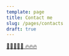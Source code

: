 ```yaml
---
template: page
title: Contact me
slug: /pages/contacts
draft: true
---
```

[📩📩📩📩📩 🔥🔥🔥](https://robertwollny.typeform.com/to/pPUhg0)
